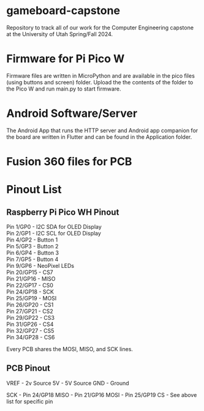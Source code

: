 # gameboard-capstone
Repository to track all of our work for the Computer Engineering capstone at the University of Utah Spring/Fall 2024.

# Firmware for Pi Pico W
Firmware files are written in MicroPython and are available in the pico files (using buttons and screen) folder. Upload the the contents of the folder to the Pico W and run main.py to start firmware.

# Android Software/Server
The Android App that runs the HTTP server and Android app companion for the board are written in Flutter and can be found in the Application folder.

# Fusion 360 files for PCB

# Pinout List
## Raspberry Pi Pico WH Pinout 
Pin 1/GP0 - I2C SDA for OLED Display  
Pin 2/GP1 - I2C SCL for OLED Display  
Pin 4/GP2 - Button 1  
Pin 5/GP3 - Button 2  
Pin 6/GP4 - Button 3  
Pin 7/GP5 - Button 4  
Pin 9/GP6 - NeoPixel LEDs  
Pin 20/GP15 - CS7  
Pin 21/GP16 - MISO  
Pin 22/GP17 - CS0  
Pin 24/GP18 - SCK  
Pin 25/GP19 - MOSI  
Pin 26/GP20 - CS1  
Pin 27/GP21 - CS2  
Pin 29/GP22 - CS3  
Pin 31/GP26 - CS4  
Pin 32/GP27 - CS5  
Pin 34/GP28 - CS6  

Every PCB shares the MOSI, MISO, and SCK lines.

## PCB Pinout
VREF - 2v Source
5V - 5V Source
GND - Ground

SCK - Pin 24/GP18
MISO - Pin 21/GP16
MOSI - Pin 25/GP19
CS - See above list for specific pin
